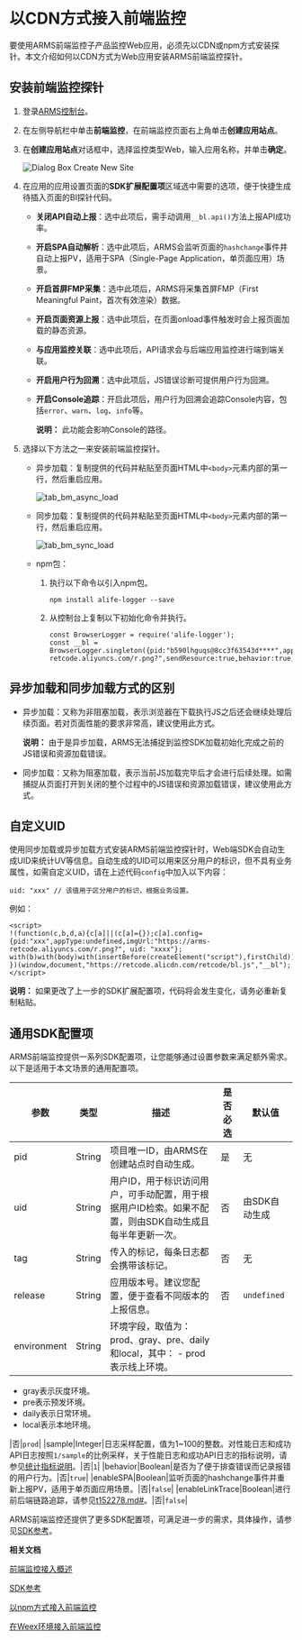 # 以CDN方式接入前端监控

要使用ARMS前端监控子产品监控Web应用，必须先以CDN或npm方式安装探针。本文介绍如何以CDN方式为Web应用安装ARMS前端监控探针。

## 安装前端监控探针

1.  登录[ARMS控制台](https://arms.console.aliyun.com/#/home)。

2.  在左侧导航栏中单击**前端监控**，在前端监控页面右上角单击**创建应用站点**。

3.  在**创建应用站点**对话框中，选择监控类型Web，输入应用名称，并单击**确定**。

    ![Dialog Box Create New Site](https://static-aliyun-doc.oss-accelerate.aliyuncs.com/assets/img/zh-CN/8178338951/p43513.png)

4.  在应用的应用设置页面的**SDK扩展配置项**区域选中需要的选项，便于快捷生成待插入页面的BI探针代码。

    -   **关闭API自动上报**：选中此项后，需手动调用`__bl.api()`方法上报API成功率。
    -   **开启SPA自动解析**：选中此项后，ARMS会监听页面的`hashchange`事件并自动上报PV，适用于SPA（Single-Page Application，单页面应用）场景。
    -   **开启首屏FMP采集**：选中此项后，ARMS将采集首屏FMP（First Meaningful Paint，首次有效渲染）数据。
    -   **开启页面资源上报**：选中此项后，在页面onload事件触发时会上报页面加载的静态资源。
    -   **与应用监控关联**：选中此项后，API请求会与后端应用监控进行端到端关联。
    -   **开启用户行为回溯**：选中此项后，JS错误诊断可提供用户行为回溯。
    -   **开启Console追踪**：开启此项后，用户行为回溯会追踪Console内容，包括`error`、`warn`、`log`、`info`等。

        **说明：** 此功能会影响Console的路径。

5.  选择以下方法之一来安装前端监控探针。

    -   异步加载：复制提供的代码并粘贴至页面HTML中`<body>`元素内部的第一行，然后重启应用。

        ![tab_bm_async_load](https://static-aliyun-doc.oss-accelerate.aliyuncs.com/assets/img/zh-CN/8178338951/p120732.png)

    -   同步加载：复制提供的代码并粘贴至页面HTML中`<body>`元素内部的第一行，然后重启应用。

        ![tab_bm_sync_load](https://static-aliyun-doc.oss-accelerate.aliyuncs.com/assets/img/zh-CN/8178338951/p120734.png)

    -   npm包：
        1.  执行以下命令以引入npm包。

            ```
            npm install alife-logger --save
            ```

        2.  从控制台上复制以下初始化命令并执行。

            ```
            const BrowserLogger = require('alife-logger');
            const __bl = BrowserLogger.singleton({pid:"b590lhguqs@8cc3f63543d****",appType:"web",imgUrl:"https://arms-retcode.aliyuncs.com/r.png?",sendResource:true,behavior:true,enableLinkTrace:true,enableConsole:true});
            ```


## 异步加载和同步加载方式的区别

-   异步加载：又称为非阻塞加载，表示浏览器在下载执行JS之后还会继续处理后续页面。若对页面性能的要求非常高，建议使用此方式。

    **说明：** 由于是异步加载，ARMS无法捕捉到监控SDK加载初始化完成之前的JS错误和资源加载错误。

-   同步加载：又称为阻塞加载，表示当前JS加载完毕后才会进行后续处理。如需捕捉从页面打开到关闭的整个过程中的JS错误和资源加载错误，建议使用此方式。

## 自定义UID

使用同步加载或异步加载方式安装ARMS前端监控探针时，Web端SDK会自动生成UID来统计UV等信息。自动生成的UID可以用来区分用户的标识，但不具有业务属性，如需自定义UID，请在上述代码`config`中加入以下内容：

```
uid: "xxx" // 该值用于区分用户的标识，根据业务设置。
```

例如：

```
<script>
!(function(c,b,d,a){c[a]||(c[a]={});c[a].config={pid:"xxx",appType:undefined,imgUrl:"https://arms-retcode.aliyuncs.com/r.png?", uid: "xxxx"};
with(b)with(body)with(insertBefore(createElement("script"),firstChild))setAttribute("crossorigin","",src=d)
})(window,document,"https://retcode.alicdn.com/retcode/bl.js","__bl");
</script>
```

**说明：** 如果更改了上一步的SDK扩展配置项，代码将会发生变化，请务必重新复制粘贴。

## 通用SDK配置项

ARMS前端监控提供一系列SDK配置项，让您能够通过设置参数来满足额外需求。以下是适用于本文场景的通用配置项。

|参数|类型|描述|是否必选|默认值|
|--|--|--|----|---|
|pid|String|项目唯一ID，由ARMS在创建站点时自动生成。|是|无|
|uid|String|用户ID，用于标识访问用户，可手动配置，用于根据用户ID检索。如果不配置，则由SDK自动生成且每半年更新一次。|否|由SDK自动生成|
|tag|String|传入的标记，每条日志都会携带该标记。|否|无|
|release|String|应用版本号。建议您配置，便于查看不同版本的上报信息。|否|`undefined`|
|environment|String|环境字段，取值为：prod、gray、pre、daily和local，其中： -   prod表示线上环境。
-   gray表示灰度环境。
-   pre表示预发环境。
-   daily表示日常环境。
-   local表示本地环境。

|否|`prod`|
|sample|Integer|日志采样配置，值为1~100的整数。对性能日志和成功API日志按照`1/sample`的比例采样，关于性能日志和成功API日志的指标说明，请参见[统计指标说明](/cn.zh-CN/前端监控/统计指标说明.md)。|否|`1`|
|behavior|Boolean|是否为了便于排查错误而记录报错的用户行为。|否|`true`|
|enableSPA|Boolean|监听页面的hashchange事件并重新上报PV，适用于单页面应用场景。|否|`false`|
|enableLinkTrace|Boolean|进行前后端链路追踪，请参见[t152278.md\#](/cn.zh-CN/前端监控/使用教程/使用前后端链路追踪诊断API错误原因.md)。|否|`false`|

ARMS前端监控还提供了更多SDK配置项，可满足进一步的需求，具体操作，请参见[SDK参考](/cn.zh-CN/前端监控/SDK参考.md)。

**相关文档**  


[前端监控接入概述](/cn.zh-CN/前端监控/接入前端监控/前端监控接入概述.md)

[SDK参考](/cn.zh-CN/前端监控/SDK参考.md)

[以npm方式接入前端监控](/cn.zh-CN/前端监控/接入前端监控/Web场景/以npm方式接入前端监控.md)

[在Weex环境接入前端监控](/cn.zh-CN/前端监控/接入前端监控/Weex场景/在Weex环境接入前端监控.md)

